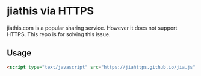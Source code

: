 # jiathis via HTTPS

jiathis.com is a popular sharing service. However it does not support HTTPS. This repo is for solving this issue.

## Usage
```html
<script type="text/javascript" src="https://jiahttps.github.io/jia.js" charset="utf-8"></script>
```
